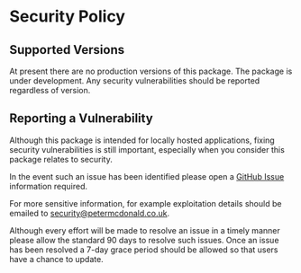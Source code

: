 Security Policy
=====================================

Supported Versions
-------------------------------------

At present there are no production versions of this package. The package is under development.
Any security vulnerabilities should be reported regardless of version.

Reporting a Vulnerability
-------------------------------------

Although this package is intended for locally hosted applications, fixing
security vulnerabilities is still important, especially when you consider
this package relates to security.

In the event such an issue has been identified please open a
[GitHub Issue](https://github.com/petermcd/PIP-Security-Worker/issues)
information required.

For more sensitive information, for example exploitation details should be
emailed to security@petermcdonald.co.uk.

Although every effort will be made to resolve an issue in a timely manner
please allow the standard 90 days to resolve such issues. Once an issue
has been resolved a 7-day grace period should be allowed so that
users have a chance to update.
